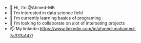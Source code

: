 - 👋 Hi, I’m @Ahmed-MK
- 👀 I’m interested in data science field 
- 🌱 I’m currently learning basics of programing
- 💞️ I’m looking to collaborate on alot of interseting projects 
- 📫 My linkedin https://www.linkedin.com/in/ahmed-mohamed-7a333a147/

<!---
Ahmed-MK/Ahmed-MK is a ✨ special ✨ repository because its `README.md` (this file) appears on your GitHub profile.
You can click the Preview link to take a look at your changes.
--->
